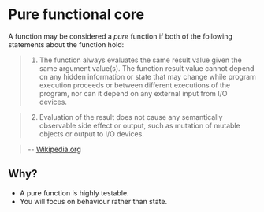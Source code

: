 # Pure functional core

 A function may be considered a *pure* function if both of the following statements about the function hold:

> 1. The function always evaluates the same result value given the same argument value(s). The function result value cannot depend on any hidden information or state that may change while program execution proceeds or between different executions of the program, nor can it depend on any external input from I/O devices.

> 2. Evaluation of the result does not cause any semantically observable side effect or output, such as mutation of mutable objects or output to I/O devices.

> -- [Wikipedia.org](https://en.wikipedia.org/wiki/Pure_function)

## Why?

- A pure function is highly testable.
- You will focus on behaviour rather than state.
